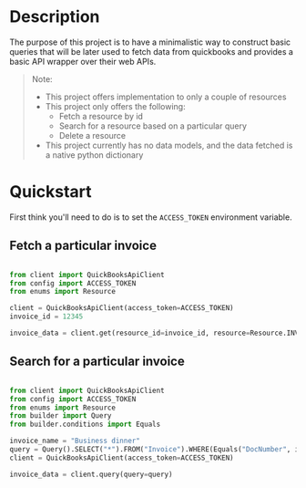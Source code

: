 
# Description

The purpose of this project is to have a minimalistic way to construct basic queries that will be later used to fetch
data from quickbooks and provides a basic API wrapper over their web APIs.

> Note: 
> 
> * This project offers implementation to only a couple of resources
> * This project only offers the following:
>   * Fetch a resource by id
>   * Search for a resource based on a particular query
>   * Delete a resource
> * This project currently has no data models, and the data fetched is a native python dictionary

#  Quickstart

First think you'll need to do is to set the `ACCESS_TOKEN` environment variable.

## Fetch a particular invoice

```py

from client import QuickBooksApiClient
from config import ACCESS_TOKEN
from enums import Resource

client = QuickBooksApiClient(access_token=ACCESS_TOKEN)
invoice_id = 12345

invoice_data = client.get(resource_id=invoice_id, resource=Resource.INVOICE)

```

## Search for a particular invoice 

```py

from client import QuickBooksApiClient
from config import ACCESS_TOKEN
from enums import Resource
from builder import Query
from builder.conditions import Equals

invoice_name = "Business dinner"
query = Query().SELECT("*").FROM("Invoice").WHERE(Equals("DocNumber", invoice_name))
client = QuickBooksApiClient(access_token=ACCESS_TOKEN)

invoice_data = client.query(query=query)

```